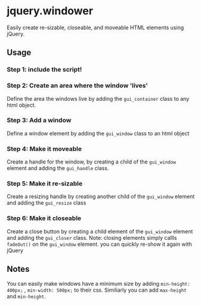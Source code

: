 # jquery.windower
Easily create re-sizable, closeable, and moveable HTML elements using jQuery.
## Usage
### Step 1: include the script!
### Step 2: Create an area where the window 'lives'
Define the area the windows live by adding the `gui_container` class to any html object.
### Step 3: Add a window
Define a window element by adding the `gui_window` class to an html object
### Step 4: Make it moveable
Create a handle for the window, by creating a child of the `gui_window` element and adding the `gui_handle` class.
### Step 5: Make it re-sizable
Create a resizing handle by creating another child of the `gui_window` element and adding the  `gui_resize` class
### Step 6: Make it closeable
Create a close button by creating a child element of the `gui_window` element and adding the `gui_closer` class. Note: closing elements simply callls `fadeOut()` on the `gui_window` element. you can quickly re-show it again with jQuery


## Notes
You can easily make windows have a minimum size by adding `min-height: 400px;` , `min-width: 500px;` to their css. Similiarly you can add `max-height` and `min-height`.
